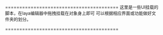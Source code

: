 ========================================
这里是一些UI挂载的脚本，在laya编辑器中拖拽挂载在对象身上即可
可以根据相应界面或功能做好文件夹的划分。

========================================